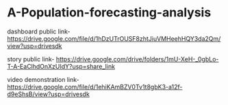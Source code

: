 # A-Population-forecasting-analysis


dashboard public link- https://drive.google.com/file/d/1hDzUTrOUSF8zhtJiuVMHeehHQY3da2Qm/view?usp=drivesdk


story public link- https://drive.google.com/drive/folders/1mU-XeH-_0gbLo-T-A-EaClhdOnXzUIdY?usp=share_link



video demonstration link- https://drive.google.com/file/d/1ehiKAmBZV0Tv1t8gbK3-a12f-d9eShsB/view?usp=drivesdk
